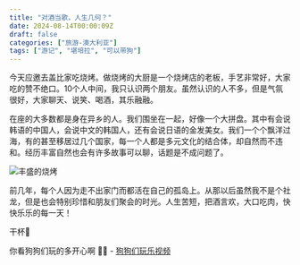 ```yaml
---
title: "对酒当歌，人生几何？"
date: 2024-08-14T00:00:09Z
draft: false
categories: ["旅游-澳大利亚"]
tags: ["游记", "堪培拉", "可以带狗"]
---
```


今天应邀去盖比家吃烧烤。做烧烤的大厨是一个烧烤店的老板，手艺非常好，大家吃的赞不绝口。10个人中间，我只认识两个朋友。虽然认识的人不多，但是气氛很好，大家聊天、说笑、喝酒，其乐融融。

在座的大多数都是身在异乡的人。我们围坐在一起，好像一个大拼盘。其中有会说韩语的中国人，会说中文的韩国人，还有会说日语的金发美女。我们一个个飘洋过海，有的甚至移居过几个国家，每一个人都是多元文化的结合体，却自然而不违和。经历丰富自然也会有许多故事可以聊，话题是不成问题了。

![丰盛的烧烤](https://substackcdn.com/image/fetch/w_1456,c_limit,f_webp,q_auto:good,fl_progressive:steep/https%3A%2F%2Fsubstack-post-media.s3.amazonaws.com%2Fpublic%2Fimages%2Feee7a7ff-eadc-4eb8-baa4-5c84a6295c13_3518x5046.jpeg)

前几年，每个人因为走不出家门而都活在自己的孤岛上。从那以后虽然我不是个社龙，但是也会特别珍惜和朋友们聚会的时光。人生苦短，把酒言欢，大口吃肉，快快乐乐的每一天！

干杯🍻

你看狗狗们玩的多开心啊 🥳💕 - [狗狗们玩乐视频](https://huatuostudio.substack.com/p/6b0)